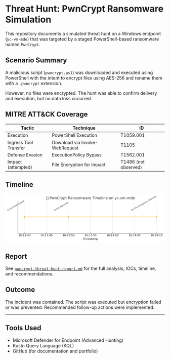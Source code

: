 # Threat Hunt: PwnCrypt Ransomware Simulation

This repository documents a simulated threat hunt on a Windows endpoint (`yc-vm-mde`) that was targeted by a staged PowerShell-based ransomware named `PwnCrypt`.

## Scenario Summary
A malicious script (`pwncrypt.ps1`) was downloaded and executed using PowerShell with the intent to encrypt files using AES-256 and rename them with a `.pwncrypt` extension.

However, no files were encrypted. The hunt was able to confirm delivery and execution, but no data loss occurred.

## MITRE ATT&CK Coverage

| Tactic              | Technique                                | ID         |
|---------------------|-------------------------------------------|------------|
| Execution           | PowerShell Execution                      | T1059.001  |
| Ingress Tool Transfer | Download via Invoke-WebRequest        | T1105      |
| Defense Evasion     | ExecutionPolicy Bypass                    | T1562.001  |
| Impact (attempted)  | File Encryption for Impact                | T1486 (not observed) |

## Timeline

![Timeline](pwncrypt-timeline.png)

## Report

See [`pwncrypt-threat-hunt-report.md`](./pwncrypt-threat-hunt-report.md) for the full analysis, IOCs, timeline, and recommendations.

## Outcome

The incident was contained. The script was executed but encryption failed or was prevented. Recommended follow-up actions were implemented.

---

## Tools Used

- Microsoft Defender for Endpoint (Advanced Hunting)
- Kusto Query Language (KQL)
- GitHub (for documentation and portfolio)
